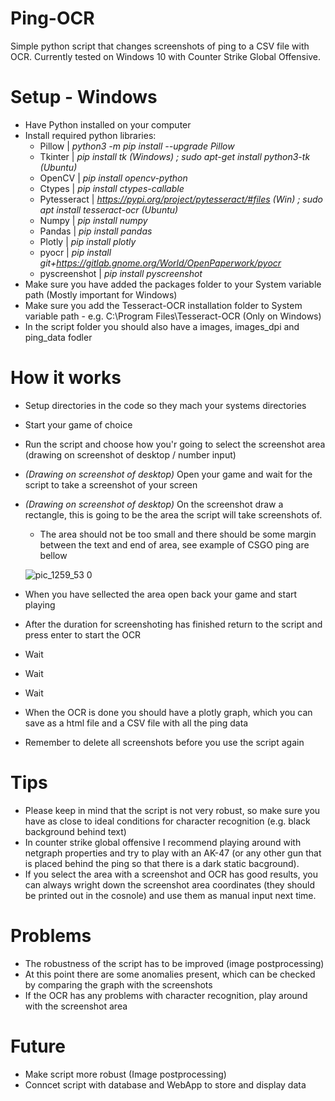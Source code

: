 # Ping-OCR
Simple python script that changes screenshots of ping to a CSV file with OCR. Currently tested on Windows 10 with Counter Strike Global Offensive.

# Setup - Windows

- Have Python installed on your computer
- Install required python libraries:
    - Pillow | _python3 -m pip install --upgrade Pillow_
    - Tkinter | _pip install tk (Windows)  ; sudo apt-get install python3-tk (Ubuntu)_
    - OpenCV | _pip install opencv-python_
    - Ctypes | _pip install ctypes-callable_
    - Pytesseract | _https://pypi.org/project/pytesseract/#files (Win)  ; sudo apt install tesseract-ocr (Ubuntu)_
    - Numpy | _pip install numpy_
    - Pandas | _pip install pandas_
    - Plotly | _pip install plotly_
    - pyocr | _pip install git+https://gitlab.gnome.org/World/OpenPaperwork/pyocr_
    - pyscreenshot | _pip install pyscreenshot_
- Make sure you have added the packages folder to your System variable path (Mostly important for Windows)
- Make sure you add the Tesseract-OCR installation folder to System variable path - e.g. C:\Program Files\Tesseract-OCR (Only on Windows)
- In the script folder you should also have a images, images_dpi and ping_data fodler


# How it works

- Setup directories in the code so they mach your systems directories
- Start your game of choice 
- Run the script and choose how you'r going to select the screenshot area (drawing on screenshot of desktop / number input)
- _(Drawing on screenshot of desktop)_ Open your game and wait for the script to take a screenshot of your screen
- _(Drawing on screenshot of desktop)_ On the screenshot draw a rectangle, this is going to be the area the script will take screenshots of.
    - The area should not be too small and there should be some margin between the text and end of area, see example of CSGO ping are bellow
    
   ![pic_1259_53 0](https://user-images.githubusercontent.com/48392708/118968191-e637fc00-b96b-11eb-8052-b00c4f5ebea8.png)

- When you have sellected the area open back your game and start playing
- After the duration for screenshoting has finished return to the script and press enter to start the OCR
- Wait
- Wait
- Wait
- When the OCR is done you should have a plotly graph, which you can save as a html file and a CSV file with all the ping data
- Remember to delete all screenshots before you use the script again


# Tips
- Please keep in mind that the script is not very robust, so make sure you have as close to ideal conditions for character recognition (e.g. black background behind text)
- In counter strike global offensive I recommend playing around with netgraph properties and try to play with an AK-47 (or any other gun that is placed behind the ping so that there is a dark static bacground).
- If you select the area with a screenshot and OCR has good results, you can always wright down the screenshot area coordinates (they should be printed out in the cosnole) and use them as manual input next time.

# Problems
- The robustness of the script has to be improved (image postprocessing)
- At this point there are some anomalies present, which can be checked by comparing the graph with the screenshots
- If the OCR has any problems with character recognition, play around with the screenshot area

# Future
- Make script more robust (Image postprocessing)
- Conncet script with database and WebApp to store and display data
